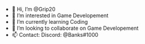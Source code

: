 - 👋 Hi, I’m @Grip20
- 👀 I’m interested in Game Developement
- 🌱 I’m currently learning Coding
- 🤝 I’m looking to collaborate on Game Developement
- 📫 Contact: Discord: @Banks#1000

<!---
Grip20/Grip20 is a ✨ special ✨ repository because its `README.md` (this file) appears on your GitHub profile.
You can click the Preview link to take a look at your changes.
--->
